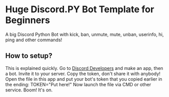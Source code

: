 # Huge Discord.PY Bot Template for Beginners
A big Discord Python Bot with kick, ban, unmute, mute, unban, userinfo, hi, ping and other commands!

## How to setup?
This is explained quickly.
Go to [Discord Developers](http://discord.com/developers) and make an app, then a bot. Invite it to your server. Copy the token, don't share it with anybody!
Open the file in this app and put your bot's token that you copied earlier in the ending: TOKEN="Put here!"
Now launch the file via CMD or other service.
Boom! It's on.
